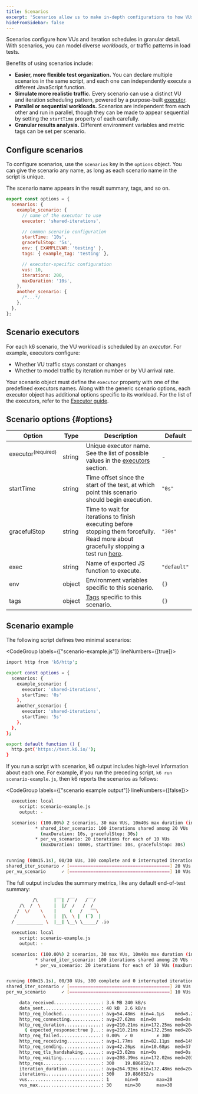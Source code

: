 ```yaml
---
title: Scenarios
excerpt: 'Scenarios allow us to make in-depth configurations to how VUs and iterations are scheduled. This makes it possible to model diverse traffic patterns in load tests.'
hideFromSidebar: false
---
```


Scenarios configure how VUs and iteration schedules in granular detail.
With scenarios, you can model diverse _workloads_, or traffic patterns in load tests.

Benefits of using scenarios include:
- **Easier, more flexible test organization.** You can declare multiple scenarios in the same script,
  and each one can independently execute a different JavaScript function.
- **Simulate more realistic traffic.**
  Every scenario can use a distinct VU and iteration scheduling pattern,
  powered by a purpose-built [executor](#scenario-executors).
- **Parallel or sequential workloads.** Scenarios are independent from each other and run in parallel, though they can be made to appear sequential by setting the `startTime` property of each carefully.
- **Granular results analysis.** Different environment variables and metric tags can be set per scenario.

## Configure scenarios

To configure scenarios, use the `scenarios` key in the `options` object.
You can give the scenario any name, as long as each scenario name in the script is unique.

The scenario name appears in the result summary, tags, and so on.

<CodeGroup labels={[]} lineNumbers={[true]}>

```javascript
export const options = {
  scenarios: {
    example_scenario: {
      // name of the executor to use
      executor: 'shared-iterations',

      // common scenario configuration
      startTime: '10s',
      gracefulStop: '5s',
      env: { EXAMPLEVAR: 'testing' },
      tags: { example_tag: 'testing' },

      // executor-specific configuration
      vus: 10,
      iterations: 200,
      maxDuration: '10s',
    },
    another_scenario: {
      /*...*/
    },
  },
};
```

</CodeGroup>

## Scenario executors

For each k6 scenario, the VU workload is scheduled by an _executor_.
For example, executors configure:
- Whether VU traffic stays constant or changes
- Whether to model traffic by iteration number or by VU arrival rate.

Your scenario object must define the `executor` property with one of the predefined executors names.
Along with the generic scenario options, each executor object has additional options specific to its workload.
For the list of the executors, refer to the [Executor guide](/using-k6/scenarios/executors/).

## Scenario options {#options}

| Option         | Type   | Description                                                                                                                                    | Default     |
| -------------- | ------ | ---------------------------------------------------------------------------------------------------------------------------------------------- | ----------- |
| executor<sup>(required)</sup> ️  | string | Unique executor name. See the list of possible values in the [executors](/using-k6/scenarios/executors/) section.                                                  | -           |
| startTime    | string | Time offset since the start of the test, at which point this scenario should begin execution.                                                  | `"0s"`      |
| gracefulStop | string | Time to wait for iterations to finish executing before stopping them forcefully. Read more about gracefully stopping a test run [here](/using-k6/scenarios/graceful-stop/). | `"30s"`     |
| exec         | string | Name of exported JS function to execute.                                                                                                       | `"default"` |
| env          | object | Environment variables specific to this scenario.                                                                                               | `{}`        |
| tags         | object | [Tags](/using-k6/tags-and-groups) specific to this scenario.                                                                                   | `{}`        |

## Scenario example

The following script defines two minimal scenarios:

<CodeGroup labels={["scenario-example.js"]} lineNumbers={[true]}>

```bash
import http from 'k6/http';

export const options = {
  scenarios: {
    example_scenario: {
      executor: 'shared-iterations',
      startTime: '0s'
    },
    another_scenario: {
      executor: 'shared-iterations',
      startTime: '5s'
    },
  },
};

export default function () {
  http.get('https://test.k6.io/');
}
```

</CodeGroup>

If you run a script with scenarios, k6 output includes high-level information about each one.
For example, if you run the preceding script, `k6 run scenario-example.js`,
then k6 reports the scenarios as follows:

<CodeGroup labels={["scenario example output"]} lineNumbers={[false]}>

```bash
  execution: local
     script: scenario-example.js
     output: -

  scenarios: (100.00%) 2 scenarios, 30 max VUs, 10m40s max duration (incl. graceful stop):
           * shared_iter_scenario: 100 iterations shared among 20 VUs
             (maxDuration: 10s, gracefulStop: 30s)
           * per_vu_scenario: 20 iterations for each of 10 VUs
             (maxDuration: 10m0s, startTime: 10s, gracefulStop: 30s)


running (00m15.1s), 00/30 VUs, 300 complete and 0 interrupted iterations
shared_iter_scenario ✓ [======================================] 20 VUs  03.0s/10s       100/100 shared iters
per_vu_scenario      ✓ [======================================] 10 VUs  00m05.1s/10m0s  200/200 iters, 20 per VU

```

</CodeGroup>

The full output includes the summary metrics, like any default end-of-test summary:

<Collapsible title="full scenario-example.js output" isOpen="" tag="">

<CodeGroup>

```bash
          /\      |‾‾| /‾‾/   /‾‾/   
     /\  /  \     |  |/  /   /  /    
    /  \/    \    |     (   /   ‾‾\  
   /          \   |  |\  \ |  (‾)  | 
  / __________ \  |__| \__\ \_____/ .io

  execution: local
     script: scenario-example.js
     output: -

  scenarios: (100.00%) 2 scenarios, 30 max VUs, 10m40s max duration (incl. graceful stop):
           * shared_iter_scenario: 100 iterations shared among 20 VUs (maxDuration: 10s, gracefulStop: 30s)
           * per_vu_scenario: 20 iterations for each of 10 VUs (maxDuration: 10m0s, startTime: 10s, gracefulStop: 30s)


running (00m15.1s), 00/30 VUs, 300 complete and 0 interrupted iterations
shared_iter_scenario ✓ [======================================] 20 VUs  03.0s/10s       100/100 shared iters
per_vu_scenario      ✓ [======================================] 10 VUs  00m05.1s/10m0s  200/200 iters, 20 per VU

     data_received..................: 3.6 MB 240 kB/s
     data_sent......................: 40 kB  2.6 kB/s
     http_req_blocked...............: avg=54.48ms  min=4.1µs    med=8.23µs   max=747.12ms p(90)=47.99ms  p(95)=567.6ms 
     http_req_connecting............: avg=27.62ms  min=0s       med=0s       max=281.12ms p(90)=26.86ms  p(95)=279.32ms
     http_req_duration..............: avg=210.21ms min=172.25ms med=204.01ms max=1.87s    p(90)=206.18ms p(95)=306.99ms
       { expected_response:true }...: avg=210.21ms min=172.25ms med=204.01ms max=1.87s    p(90)=206.18ms p(95)=306.99ms
     http_req_failed................: 0.00%  ✓ 0         ✗ 300 
     http_req_receiving.............: avg=1.77ms   min=82.11µs  med=149.11µs max=186.39ms p(90)=233.56µs p(95)=304.91µs
     http_req_sending...............: avg=42.26µs  min=10.68µs  med=37.88µs  max=220.62µs p(90)=47.68µs  p(95)=70.59µs 
     http_req_tls_handshaking.......: avg=23.02ms  min=0s       med=0s       max=410.87ms p(90)=20.91ms  p(95)=230.64ms
     http_req_waiting...............: avg=208.39ms min=172.02ms med=203.78ms max=1.69s    p(90)=205.97ms p(95)=233.38ms
     http_reqs......................: 300    19.886852/s
     iteration_duration.............: avg=264.92ms min=172.48ms med=204.54ms max=1.87s    p(90)=680.75ms p(95)=751.6ms 
     iterations.....................: 300    19.886852/s
     vus............................: 1      min=0       max=20
     vus_max........................: 30     min=30      max=30

```

</CodeGroup>

</Collapsible>

